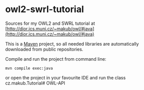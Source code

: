 # owl2-swrl-tutorial
Sources for my OWL2 and SWRL tutorial at [http://dior.ics.muni.cz/~makub/owl/#java](http://dior.ics.muni.cz/~makub/owl/#java)

This is a [Maven](https://maven.apache.org/) project, so all needed libraries are automatically downloaded from public repositories.

Compile and run the project from command line:
```
mvn compile exec:java
```
or open the project in your favourite IDE and run the class cz.makub.Tutorial# OWL-API
